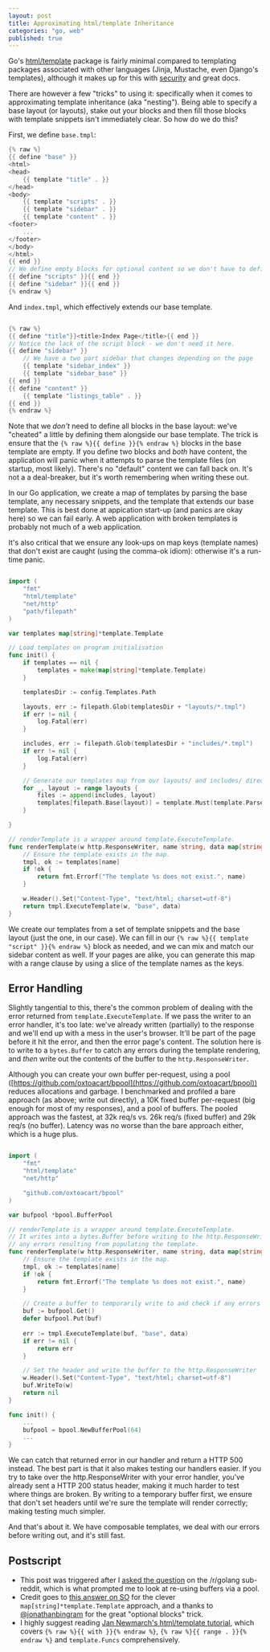 ```yaml
---
layout: post
title: Approximating html/template Inheritance
categories: "go, web"
published: true
---
```




Go's [html/template](http://golang.org/pkg/html/template/) package is fairly minimal compared to templating packages associated with other languages (Jinja, Mustache, even Django's templates), although it makes up for this with [security](http://js-quasis-libraries-and-repl.googlecode.com/svn/trunk/safetemplate.html#problem_definition) and great docs.

There are however a few "tricks" to using it: specifically when it comes to approximating template inheritance (aka "nesting"). Being able to specify a base layout (or layouts), stake out your blocks and then fill those blocks with template snippets isn't immediately clear. So how do we do this?

First, we define `base.tmpl`:

```go
{% raw %}
{{ define "base" }}
<html>
<head>
    {{ template "title" . }}
</head>
<body>
    {{ template "scripts" . }}
    {{ template "sidebar" . }}
    {{ template "content" . }}
<footer>
    ...
</footer>
</body>
</html>
{{ end }}
// We define empty blocks for optional content so we don't have to define a block in child templates that don't need them
{{ define "scripts" }}{{ end }}
{{ define "sidebar" }}{{ end }}
{% endraw %}
```

And `index.tmpl`, which effectively extends our base template.

```go

{% raw %}
{{ define "title"}}<title>Index Page</title>{{ end }}
// Notice the lack of the script block - we don't need it here.
{{ define "sidebar" }}
    // We have a two part sidebar that changes depending on the page
    {{ template "sidebar_index" }} 
    {{ template "sidebar_base" }}
{{ end }}
{{ define "content" }}
    {{ template "listings_table" . }}
{{ end }}
{% endraw %}

```

Note that we *don't* need to define all blocks in the base layout: we've "cheated" a little by defining them alongside our base template. The trick is ensure that the `{% raw %}{{ define }}{% endraw %}` blocks in the base template are empty. If you define two blocks and *both* have content, the application will panic when it attempts to parse the template files (on startup, most likely). There's no "default" content we can fall back on. It's not a a deal-breaker, but it's worth remembering when writing these out.

In our Go application, we create a map of templates by parsing the base template, any necessary snippets, and the template that extends our base template. This is best done at appication start-up (and panics are okay here) so we can fail early. A web application with broken templates is probably not much of a web application.

It's also critical that we ensure any look-ups on map keys (template names) that don't exist are caught (using the comma-ok idiom): otherwise it's a run-time panic.

```go

import (
    "fmt"
    "html/template"
    "net/http"
    "path/filepath"
)

var templates map[string]*template.Template

// Load templates on program initialisation
func init() {
	if templates == nil {
		templates = make(map[string]*template.Template)
	}

	templatesDir := config.Templates.Path

	layouts, err := filepath.Glob(templatesDir + "layouts/*.tmpl")
	if err != nil {
		log.Fatal(err)
	}

	includes, err := filepath.Glob(templatesDir + "includes/*.tmpl")
	if err != nil {
		log.Fatal(err)
	}

    // Generate our templates map from our layouts/ and includes/ directories
	for _, layout := range layouts {
		files := append(includes, layout)
		templates[filepath.Base(layout)] = template.Must(template.ParseFiles(files...))
	}

}

// renderTemplate is a wrapper around template.ExecuteTemplate.
func renderTemplate(w http.ResponseWriter, name string, data map[string]interface{}) error {
	// Ensure the template exists in the map.
	tmpl, ok := templates[name]
	if !ok {
		return fmt.Errorf("The template %s does not exist.", name)
	}

	w.Header().Set("Content-Type", "text/html; charset=utf-8")
	return tmpl.ExecuteTemplate(w, "base", data)
}

```

We create our templates from a set of template snippets and the base layout (just the one, in our case). We can fill in our `{% raw %}{{ template "script" }}{% endraw %}` block as needed, and we can mix and match our sidebar content as well. If your pages are alike, you can generate this map with a range clause by using a slice of the template names as the keys.

## Error Handling

Slightly tangential to this, there's the common problem of dealing with the error returned from `template.ExecuteTemplate`. If we pass the writer to an error handler, it's too late: we've already written (partially) to the response and we'll end up with a mess in the user's browser. It'll be part of the page before it hit the error, and then the error page's content. The solution here is to write to a `bytes.Buffer` to catch any errors during the template rendering, and *then* write out the contents of the buffer to the `http.ResponseWriter`.

Although you can create your own buffer per-request, using a pool ([https://github.com/oxtoacart/bpool](https://github.com/oxtoacart/bpool)) reduces allocations and garbage. I benchmarked and profiled a bare approach (as above; write out directly), a 10K fixed buffer per-request (big enough for most of my responses), and a pool of buffers. The pooled approach was the fastest, at 32k req/s vs. 26k req/s (fixed buffer) and 29k req/s (no buffer). Latency was no worse than the bare approach either, which is a huge plus.

```go

import (
    "fmt"
    "html/template"
    "net/http"

    "github.com/oxtoacart/bpool"
)

var bufpool *bpool.BufferPool

// renderTemplate is a wrapper around template.ExecuteTemplate.
// It writes into a bytes.Buffer before writing to the http.ResponseWriter to catch
// any errors resulting from populating the template.
func renderTemplate(w http.ResponseWriter, name string, data map[string]interface{}) error {
	// Ensure the template exists in the map.
	tmpl, ok := templates[name]
	if !ok {
		return fmt.Errorf("The template %s does not exist.", name)
	}

	// Create a buffer to temporarily write to and check if any errors were encounted.
	buf := bufpool.Get()
	defer bufpool.Put(buf)
    
	err := tmpl.ExecuteTemplate(buf, "base", data)
	if err != nil {
		return err
	}

	// Set the header and write the buffer to the http.ResponseWriter
	w.Header().Set("Content-Type", "text/html; charset=utf-8")
	buf.WriteTo(w)
	return nil
}

func init() {
	...
	bufpool = bpool.NewBufferPool(64)
	...
}

```

We can catch that returned error in our handler and return a HTTP 500 instead.  The best part is that it also makes testing our handlers easier. If you try to take over the http.ResponseWriter with your error handler, you've already sent a HTTP 200 status header, making it much harder to test where things are broken. By writing to a temporary buffer first, we ensure that don't set headers until we're sure the template will render correctly; making testing much simpler.

And that's about it. We have composable templates, we deal with our errors before writing out, and it's still fast.

## Postscript 

* This post was triggered after I [asked the question](http://www.reddit.com/r/golang/comments/27ls5a/including_htmltemplate_snippets_is_there_a_better/) on the /r/golang sub-reddit, which is what prompted me to look at re-using buffers via a pool.
* Credit goes to [this answer on SO](http://stackoverflow.com/a/11468132/556573) for the clever `map[string]*template.Template` approach, and a thanks to [@jonathanbingram](https://twitter.com/jonathanbingram) for the great "optional blocks" trick. 
* I highly suggest reading [Jan Newmarch's html/template tutorial](http://jan.newmarch.name/golang/template/chapter-template.html), which covers `{% raw %}{{ with }}{% endraw %}`, `{% raw %}{{ range . }}{% endraw %}` and `template.Funcs` comprehensively.
